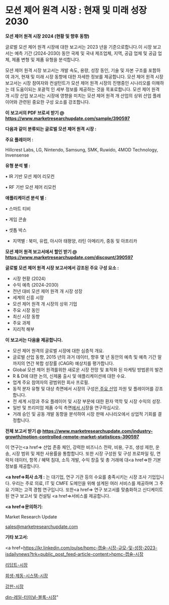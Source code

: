 # 모션 제어 원격 시장 : 현재 및 미래 성장 2030

<strong>모션 제어 원격 시장 2024 (현황 및 향후 동향)</strong>

글로벌 모션 제어 원격 시장에 대한 보고서는 2023 년을 기준으로합니다.이 시장 보고서는 예측 기간 (2024-2030) 동안 국제 및 국내 제조업체, 지역, 공급 업체 및 공급 업체, 제품 변형 및 제품 유형을 분석합니다.

모션 제어 원격 시장 보고서는 개발 속도, 용량, 성장 동인, 기술 및 자본 구조를 포함하여 과거, 현재 및 미래 시장 동향에 대한 자세한 정보를 제공합니다. 모션 제어 원격 시장 보고서는 시장 참여자와 컨설턴트가 모션 제어 원격 시장의 진행중인 시나리오를 이해하는 데 도움이되는 포괄적 인 세부 정보를 제공하는 것을 목표로합니다. 모션 제어 원격 개 시장 산업 보고서는 시장에 영향을 미치는 모션 제어 원격 개 산업의 상위 산업 플레이어와 관련된 중요한 구성 요소를 강조합니다.



<strong>이 보고서의 PDF 브로셔 받기 @ <a href=https://www.marketresearchupdate.com/sample/390597>https://www.marketresearchupdate.com/sample/390597</a></strong>



<strong>다음과 같이 분류되는 글로벌 모션 제어 원격 시장 :</strong>



<strong>주요 플레이어 :</strong>

Hillcrest Labs, LG, Nintendo, Samsung, SMK, Ruwido, 4MOD Technology, Invensense



<strong>유형 분석 별 :</strong>

• IR 기반 모션 제어 리모컨

• RF 기반 모션 제어 리모컨



<strong>애플리케이션 분석 별 :</strong>

• 스마트 티비

• 게임 콘솔

• 셋톱 박스

<ul>
  <li>지역별 : 북미, 유럽, 아시아 태평양, 라틴 아메리카, 중동 및 아프리카</li>
</ul>


<strong>모션 제어 원격 보고서에서 할인 받기 @ <a href=https://www.marketresearchupdate.com/discount/390597>https://www.marketresearchupdate.com/discount/390597</a></strong>



<strong>글로벌 모션 제어 원격 시장 보고서에서 강조된 주요 구성 요소 :</strong>
<ul>
  <li>시장 현황 (2024)</li>
  <li>수익 예측 (2024-2030)</li>
  <li>전년 대비 모션 제어 원격 개 시장 성장</li>
  <li>세계의 신흥 시장</li>
  <li>모션 제어 원격 개 시장의 상위 기업</li>
  <li>주요 시장 동인</li>
  <li>최신 시장 동향</li>
  <li>주요 과제</li>
  <li>지리적 해부</li>
</ul>


<strong>이 보고서는 다음을 제공합니다.</strong>
<ul>
  <li>모션 제어 원격의 글로벌 시장에 대한 심층적 개요.</li>
  <li>글로벌 산업 동향, 2015 년의 과거 데이터, 향후 몇 년 동안의 예측 및 예측 기간 말까지의 연간 복합 성장률 (CAGR) 예상치를 평가합니다.</li>
  <li>Global 모션 제어 원격를위한 새로운 시장 전망 및 표적화 된 마케팅 방법론의 발견</li>
  <li>R &amp; D에 대한 논의, 신제품 출시 및 애플리케이션에 대한 수요.</li>
  <li>업계 주요 참여자의 광범위한 회사 프로필.</li>
  <li>동적 분자 유형 및 대상 측면에서 시장의 구성은<a href=> 주요 산</a>업 자원 및 플레이어를 강조합니다.</li>
  <li>전 세계 시장과 주요 플레이어 및 시장 부문에 대한 환자 역학 및 시장 수익의 성장.</li>
  <li>일반 및 프리미엄 제품 수익 측면<a href=>에서 시</a>장을 연구하십시오.</li>
  <li>거래 승인 및 공동 개발 동향을 분석하여 시장 판매 시나리오에서 상업적 기회를 결정합니다.</li>
</ul>



<strong>전체 보고서 받기 @ <a href=https://www.marketresearchupdate.com/industry-growth/motion-controlled-remote-market-statistices-390597>https://www.marketresearchupdate.com/industry-growth/motion-controlled-remote-market-statistices-390597</a></strong>

이 연구는<a href=> 산업 존중</a> 체인, 강력한 비즈니스 전략, 비용, 구조, 생성 제한, 운송, 시장 범위 및 제한 사용률을 통합합니다. 또한 시장 구성원 및 구성 프로파일 링, 연락처 데이터, 항목 / 혜택 침대, 소득 개발, 수익 창출 및 총 거래에 대<a href=>한 기본 </a>정보를 제공합니다.



<strong><a href=>회사 소</a>개 :</strong>
는 대기업, 연구 기관 등의 수요를 충족시키는 시장 조사 기업입니다. 우리는 주로 의료, IT 및 CMFE 도메인을 위해 설계된 여러 서비스를 제공하며 그 주요 기여는 고객 경험 연구입니다. 또한<a href=> 연구 보</a>고서를 맞춤화하고 신디케이트 된 연구 보고서 및 컨설팅 <a href=>서비스</a>를 제공합니다.



<strong><a href=>문의하기:</a></strong>

Market Research Update

sales@marketresearchupdate.com



<strong>기타 보고서:</strong>

<a href=https://kr.linkedin.com/pulse/hpmc-캡슐-시장-규모-및-성장-2023-isdailynews?trk=public_post_feed-article-content>hpmc-캡슐-시장</a>

<a href=https://www.linkedin.com/pulse/리답트-시장-현재-및-미래-성장-2029-market-matrix-musings-analysis/>리답트-시장</a>

<a href=https://www.linkedin.com/pulse/회생-제동-시스템-시장-세분화-연구-및-목표-고객2029년-analytics-avenue-adventures-24-ana-gkhhf/>회생-제동-시스템-시장</a>

<a href=https://www.linkedin.com/pulse/강판-시장-진입-전략-및-위험-평가2029년-survey-spotlight-pro-24-analysis-05bhf/>강판-시장</a>

<a href=https://www.linkedin.com/pulse/din-레일-터미널-블록-시장-규모-및-성장-2023-trend-tracking-tips-360-analysis-jdw7f/>din-레일-터미널-블록-시장</a>"
